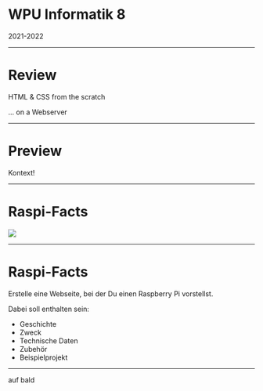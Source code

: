 # WPU Informatik 8

2021-2022

---

# Review

HTML & CSS from the scratch

... on a Webserver

---

# Preview

Kontext!

---

# Raspi-Facts

<img src="https://upload.wikimedia.org/wikipedia/de/c/cb/Raspberry_Pi_Logo.svg" style="background-color:white;" />

---

# Raspi-Facts

Erstelle eine Webseite, bei der Du einen Raspberry Pi vorstellst. 

Dabei soll enthalten sein:

* Geschichte
* Zweck
* Technische Daten
* Zubehör
* Beispielprojekt

---

auf bald
